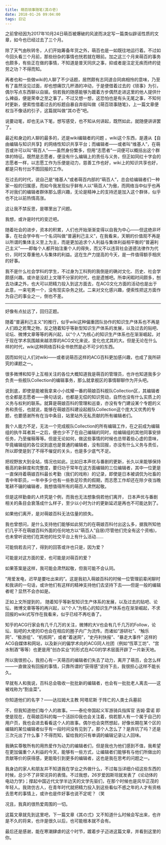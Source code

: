 ```yaml
---
title: 萌百琐事随笔(其の壱)
date: 2018-01-26 09:04:00
tags: 日记
---
```

之前曾经因为2017年10月24日萌百被爆破的风波而决定写一篇类似辟谣性质的文章，如今也已经过去了三个月。

除了天气由秋转冬，人们开始筹备年货之外，萌百也是一如既往地运行着。不过如今回头看三个月前，那些纷杂的事情也恍若就在眼前。加之这三个月来萌百的事务也颇多，有些正在做的事情，不知道是普天同庆之事，抑或者是注定无疾而终的徒劳之功？不得而知。
<!-- more -->

再者也和一些做wiki的人聊了不少话题，居然颇有志同道合同病相怜的意味，乃至有了虽然没见过面，却也想痛饮几杯酒的冲动，于是便借着过去的《琐事》为引，偶尔写点东西聊以自娱。倘若我的随感能够为踱着方步偶然走进这里的他人提供什么裨益，便是荣幸之至之事了。不过又想一想，这恐怕也是有头无尾之事，不知何时更新，便索性借着过去的标题自暴自弃般叫做《萌百琐事随笔》，上一篇文章便权当不像话的引子，这篇就叫做“其の壱”吧。

说要动笔，却也无从下笔，想写感受，也不知从何讲起，既然如此，就随便讲讲罢了。

最近和身边的人聊的最多的，还是wiki编辑者的问题 。wiki这个东西，是遵从【自由编辑与知识共享】的网络性知识共享平台；而编辑者——或者叫“维基人”，在萌百或许可以叫“萌百人”——虽然身份繁多，但用“志愿者”一词便可以概括出这个群体的特征。既然是志愿者，便没有什么编辑上的责任与义务，但正如同红十字会的志愿者一样，以志愿工作为乐便是动力，慈善工作也好，wiki上的知识共享也好，都是只有付出不图回报的工作。

在过去的时代，说自己是“维基人”或者萌百内部的“萌百人”，总会给编辑者们一种家一般的归属感，而如今我发现似乎鲜有人以“萌百人”为傲，而网络当中似乎也再不对我们的编辑者群体那么感兴趣，无论是精神上的支持还是加入这个群体，似乎也不比以前热情高涨。

这让我不禁反思，是哪里出了问题。

我想，或许是时代的变迁吧。

随着社会的进步，资本的积累，人们也开始渐渐变得以自我为中心——但这绝非坏事，在社会学中有一个名词叫做“普遍利己主义”，在我看来，天朝的价值观不再是以所谓的集体主义至上为主，而是更加追求个人利益与集体利益相平衡的“普遍利己主义”——即每个人都开始注重个人的得失，而又不以违背社会道德法律作为代价，同时又尊重他人与集体的利益。这在生产力提高的今天，是一件值得额手相庆的好事。

我不是什么社会学科的学生，不过身为工科狗的我倒是的确对文化、历史、社会学颇感兴趣。或许是没赶上文理不分家的时代，也是遗憾吧。所幸闲暇时间颇多，刨去功课之外，也大可以把精力投入到这方面去，在ACG文化方面的活动也是出于此意，一来宅男一个，没有现实杂务之扰。二来对文化感兴趣，便索性把这方面作为自己的事业之一，倒也不差。
***
好像有点扯远了，回归正题。

随着“普遍利己主义”的推行，似乎wiki这种偏重团队协作的知识生产体系也不再是人们趋之若鹜之物，反之随着知乎等新型知识生产体系的发展，以及过去的贴吧、论坛、微博文章等等的再兴起，以“个人”为核心的知识生产体系也在渐渐崛起，对于现在学术氛围越来越浓厚的ACG文化来说，变化也尤其的大。但是无论在什么样的时代，wiki这种网络百科全书依然是必不可少的东西。

因而如何让人们对wiki——或者说萌百这样的ACG百科更加感兴趣，也成了我所研究的课题之一。

很多微博和知乎上互相关注的各位大概知道我是萌百的管理员，也许也知道我多少负责一些舰队Collection的编辑事务，那么就拿舰区的事情聊聊作为开头吧。

说到底，即使是能被我拿来小小炫耀一番的萌娘百科舰队Collection区，其编辑者也全都是志愿者——换句话说，也都是无偿的知识劳动，自然也没有什么实质上的义务与权利的联系。就算是萌娘百科的管理和巡查，亦没有专门建设某个专题的义务和责任，也就说，能够在萌娘百科建设起舰队Collection这个庞大又优秀的专题，也要感谢所有在当中条目，站里站外无私贡献的所有编辑者们。

我个人能力不足，无法一个完成舰队Collection的所有编辑工作，在之前成为编辑组的执牛耳者其一之后，便也少不了在自己编辑的同时，给编辑组的其他同事安排任务，乃至催稿等等。但是无论如何，做这些事情的时候也总带着些心虚的意味，毕竟编辑组的各位说到底也是普通的编辑者，没有回报，亦没有什么义务与责任，所以即使是到了不得不催促的关头，也是多少底气不足。

把视野放大到全站，情况也如此。比如日本声优与番剧的更新，长久以来能够保持极高的新鲜度和完整度，要归功于常年在这方面编辑的三位编辑者，其中一位更是一直保持着萌娘百科最长考勤（我们的戏称）的记录，即使是日本被调侃为社畜的青中年职员，一年中多少也有一些弥足珍贵的假期，而志愿工作却还在除夕夜当晚笔耕不辍的编辑者，我想值得所有的萌百人肃然起敬。

但是这样勤奋的人终究是个例，而我也无法想象倘若他们离开， 日本声优与番剧相关的条目会衰落成什么样子，至少以小时为计的更新延迟是再也不可能达到了。

如果他们离开，是对萌娘百科无法估量的损失。

我也曾想问，是什么支持他们能够如此努力的在萌娘百科付出这么多，据我所知他们几乎不在萌娘百科外面的任何地方以“萌百人”自居(尽管他们完全有这个资格)，也未曾听说他们在其他的社交平台上有什么活动……

可能倘若去问了，得到的回答或许也只是，因为爱？

可能是对这方面的爱，也可能是对萌百的爱？

如果答案是这样，我可能会肃然起敬，但我可能不会认同。

“用爱发电，迟早是要吐出来的”。这是我初入萌娘百科的时候一位管理前辈闲聊时和我讲的一句话，或许他们有这样的精神支持他们去坚持下去——但是一般的编辑者呢？显然不会亦如是。

正如上文所提到的， 随着知乎等新型知识生产体系的发展，以及过去的贴吧、论坛、微博文章等等的再兴起，以“个人”为核心的知识生产体系也在渐渐崛起，不求回报的wiki式写作在我看来，似乎已经不再吃香了。

知乎的ACG行家会有几千几万的关注，微博的大V也会有几千几万的Follow，论坛、贴吧的大佬的ID也会在相应的圈子内广为流传。而诸如“游研社”、“触乐网”、“极游组”、“机核网”，或者“着迷网”，“史丹利快报”、“暴走大事件” 这样的ACG自媒体和网站，以及新兴的偏学术向的ACG同人社团（例如“恆萃工坊”、“宫水制酒”等等）也更是用”创办实业“的形式在ACG的学术层面开辟了一片新天地。

所以我很担心，我担心有一天萌百的编辑者们失去了动力，离开了萌百，会怎么样——一直做没有回报的事情，只靠所谓的“获得感”坚持下去，我很担心这样不能长久。

早就有人和我说，百科总会吸收一批批新的编辑者，也会有一批批老人离去——这被戏称为“割韭菜”。

你知道他们的名字？——达拉姆大主教 阿塔尼斯 于阵亡的人类士兵墓前

不，但我知道他们每个人的故事。——泰伦帝国起义军游骑兵指挥官 吉姆·雷诺
即使是现在，在萌娘百科的每一个活跃ID我也会关注着，倘若那人有一个属于自己的用户页，我也会进去看看这个人的故事。偶尔也会突然想起，好像长期在某个区的编辑的某位编辑者似乎有一段时间没有见到了。那个人怎么了？是弃坑了吗？还是三次元出了什么事？不得而知，留给我的只有单调的编辑记录让人回味。

我确实尊敬所有的用热爱作为动力的编辑者们，但是我也为他们感到不值，我希望在更加偏重个人利益的今天，能够有一些方式，让编辑者们能够有与他们所做出的贡献等价的获得感，更能吸引到更多的编辑者，这也是我在思考的问题之一。

我身边的家人和朋友并不知道我在学业之外做什么，不过每当详细介绍这些东西的时候，总少不了非常诧异的表情。不过我想，26岁爱因斯坦就发表了《论动体的电动力学》；撑起中国近代文学半边天的文学先驱们，在那个时候也是风华正茂的年轻人。我效仿古人，在青年时代就把精力投入到这些看似不惑之年的人才有资格去思考的事情上，或许也是件好事也说不定呢？（笑

况且，我真的很热爱周围的一切。

这篇文章就先到这里吧，下一篇文章《其の弍》又不知道什么时候会写出来，也许是不久的将来，也许是很久以后，也可能根本就不会有。

最后还是感谢，能在寒潮肆虐的这个时节，踱着步子迈进这篇文章，并看到这里的你。